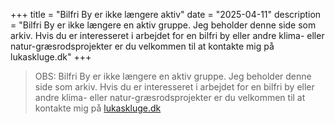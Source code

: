 +++
title = "Bilfri By er ikke længere aktiv"
date = "2025-04-11"
description = "Bilfri By er ikke længere en aktiv gruppe. Jeg beholder denne side som arkiv. Hvis du er interesseret i arbejdet for en bilfri by eller andre klima- eller natur-græsrodsprojekter er du velkommen til at kontakte mig på lukaskluge.dk"
+++

> OBS: Bilfri By er ikke længere en aktiv gruppe. Jeg beholder denne side som arkiv. Hvis du er interesseret i arbejdet for en bilfri by eller andre klima- eller natur-græsrodsprojekter er du velkommen til at kontakte mig på [lukaskluge.dk](https://lukaskluge.dk)